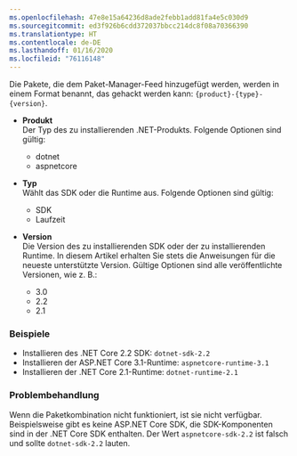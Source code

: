 ```yaml
---
ms.openlocfilehash: 47e8e15a64236d8ade2febb1add81fa4e5c030d9
ms.sourcegitcommit: ed3f926b6cdd372037bbcc214dc8f08a70366390
ms.translationtype: HT
ms.contentlocale: de-DE
ms.lasthandoff: 01/16/2020
ms.locfileid: "76116148"
---
```


Die Pakete, die dem Paket-Manager-Feed hinzugefügt werden, werden in einem Format benannt, das gehackt werden kann: `{product}-{type}-{version}`.

- **Produkt**\
Der Typ des zu installierenden .NET-Produkts. Folgende Optionen sind gültig:

  - dotnet
  - aspnetcore

- **Typ**\
Wählt das SDK oder die Runtime aus. Folgende Optionen sind gültig:

  - SDK
  - Laufzeit

- **Version**\
Die Version des zu installierenden SDK oder der zu installierenden Runtime. In diesem Artikel erhalten Sie stets die Anweisungen für die neueste unterstützte Version. Gültige Optionen sind alle veröffentlichte Versionen, wie z. B.:

  - 3.0
  - 2.2
  - 2.1

### <a name="examples"></a>Beispiele

- Installieren des .NET Core 2.2 SDK: `dotnet-sdk-2.2`
- Installieren der ASP.NET Core 3.1-Runtime: `aspnetcore-runtime-3.1`
- Installieren der .NET Core 2.1-Runtime: `dotnet-runtime-2.1`

### <a name="troubleshoot"></a>Problembehandlung

Wenn die Paketkombination nicht funktioniert, ist sie nicht verfügbar. Beispielsweise gibt es keine ASP.NET Core SDK, die SDK-Komponenten sind in der .NET Core SDK enthalten. Der Wert `aspnetcore-sdk-2.2` ist falsch und sollte `dotnet-sdk-2.2` lauten.
